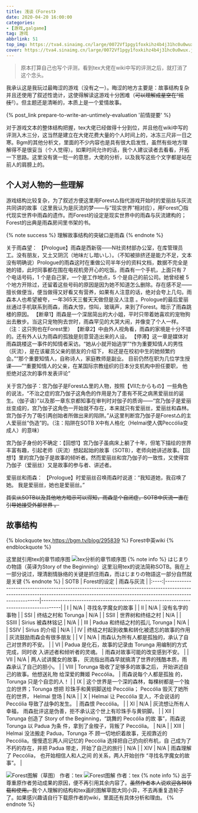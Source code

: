 ```yaml
---
title: 浅谈《Forest》
date: 2020-04-20 16:00:00
categories:
- [游戏,galgame]
tag: 游戏
abbrlink: 51
top_img: https://tva4.sinaimg.cn/large/0072Vf1pgy1foxkihz4b4j31hc0u0wux.jpg
cover: https://tva4.sinaimg.cn/large/0072Vf1pgy1foxkihz4b4j31hc0u0wux.jpg
---
```

> 原本打算自己也写个评测，看到tex大佬在wiki中写的评测之后，就打消了这个念头。
  
我承认这是我玩过最晦涩的游戏（没有之一）。晦涩的地方主要是：故事结构复杂并且还使用了叙述性诡计，这使得解读这游戏十分困难（~~可以理解成星空在“炫技”~~）。但主题还是清晰的，本质上是一个爱情故事。  


<!--more-->

{% post_link prepare-to-write-an-untimely-evaluation '前情提要' %}

对于游戏文本的整体结构把握，tex大佬已经做得十分到位，并且他在wiki中写的评测入木三分，这当然是建立在大佬花费大量的个人时间上的，冰冻三尺非一日之寒。Bgm的其他分析文，里面的不少内容也是具有很大启发性，虽然有些地方理解得不是很妥当（个人觉得）。如果时间允许的话，我个人建议读者去看看，开拓一下思路。这里没有褒一贬一的意思，大佬的分析，以及我写这些个文字都是站在前人的肩膀上的。  




## 个人对人物的一些理解
游戏结构比较复杂，为了叙述方便这里用Forest△指代游戏开始时的爱丽丝与灰流共同讲的故事（这里我认为是灰流的梦——与“现实世界”相对应），用Forest〇指代现实世界中雨森的遗作。而Forest的设定是现实世界中的雨森与灰流建构的；Forest的出典是雨森房间里书架的书。  

{% note success %}
理解故事结构的突破口是雨森
{% endnote %}

关于雨森望：
【Prologue】雨森是西新宿——N社资材部办公室，在库管理员工。没有朋友，又土又阴沉（地味だし暗いし）。（不知被排挤还是能力不足，文本没有明确说）Prologue的雨森这时在重做公司半年分的资料文档，数据不完全是她的错，此时同事都在围在电视机旁开心的吃饭。雨森有一个手机，上面只有 7 个电话号码，1 个是自己家，一个是工作地点，5 个是自己的前公司。她曾经被 5 个地方开除过，还留着这些号码的原因是因为她不知道怎么删除。存在感不足——擅长做便当，便当做得又好看又有营养，如果有人注意的话，绝对会夸上几句。雨森本人也希望被夸，一年365天三餐天天做但是没人注意 。Prologue的最后爱丽丝通过手机联系到雨森，雨森大惊，惊叫，玻璃声，来到了Forest。暗示了雨森跳楼的原因。
【断章1】雨森是一个深居简出的大小姐，平时只带着她喜欢的宠物狗出去散步。当这只宠物狗去世时，雨森罕见的大哭大闹，并像变了个人一样。（注：这只狗也在Forest里）
【断章2】中由外人视角看，雨森的家境是十分不错的。还有外人认为雨森的孤独是刻意营造出来的人设。
【停滞】这一章是媒体对雨森跳楼这一事件的知情者采访。“她从小就开始逃学”“作为重要知情人的男性（灰流），是在该雇员父亲的朋友的介绍下， 和还是在校初中生的她频繁约会。”“那个重要知情人，自称诗人，家庭教师是副业。 目前仍然在职为几位学生授课——”“重要知情人的父亲，在某国际宗教组织的日本分支机构中担任要职， 他拒绝对这次的事件发表评论”  

关于宫乃伽子：宫乃伽子是Forest△里的人物，按照【VIIたからもの】一些角色的说法，“不治之症的宫乃伽子这角色的作用是为了患有不死之病黑爱丽丝的诞生。（伽子语）”以及那一章东京都知事在审判时对伽子的质询——“宫乃伽子是爱丽丝变成的，宫乃伽子这角色一开始就不存在，本来就只有爱丽丝，爱丽丝和森林。宫乃伽子为了吸引两创始者所做出来的陷阱。”从这里判断宫乃伽子是Forest△的主人爱丽丝“伪造”的。（注：陷阱在SOTB X中有人格化（Helmai使人偶Peccólia变成人）的意味）  

宫乃伽子身份的不确定：【回想1】宫乃伽子虽病床上躺了十年，但笔下描绘的世界丰富有趣，引起老师（灰流）想起起始的故事（SOTB），老师向她讲述故事。【回想1】里的宫乃伽子是故事的倾听者。然而爱丽丝和宫乃伽子的一致性，又使得宫乃伽子（爱丽丝）又是故事的参与者、讲述者。

爱丽丝和雨森： 【Prologue】时爱丽丝召唤雨森时说道：“我知道她，我召唤了她。 我是爱丽丝，她也是爱丽丝。”  

~~其实从SOTB以及其他地方暗示可以得知，雨森是个自闭症，SOTB中灰流一直在引导她接受外部世界 。~~  
## 故事结构
  
{% blockquote tex,https://bgm.tv/blog/295839 %}
Forest中英wiki
{% endblockquote %}
  
这里就引用tex的章节顺序图
![tex分析的章节顺序图](https://img2.66moe.com/img/eeZ2xSuCkah5nFah.png)
{% note info %}
はじまりの物語（英译为Story of the Beginning）这里沿用tex的说法简称SOTB。我在上一部分说过，理清剧情脉络的关键是抓住雨森，而はじまりの物語这一部分自然就是关键
{% endnote %}
| SOTB |                                                                                      Forest的设定                                                                                     |                                       雨森与灰流                                       |
|:----:|-------------------------------------------------------------------------------------------------------------------------------------------------------------------------------------|--------------------------------------------------------------------------------------|
|   Ⅰ  | N/A                                                                                                                                                                                   | 寻找名字魔女的故事                                                                     |
|   Ⅱ  | N/A                                                                                                                                                                                   | 没有名字的事物                                                                         |
|  SSⅠ | 终结之村和 Torunga                                                                                                                                                                    | N/A                                                                                    |
|  SSⅡ | 世界树和终结之村                                                                                                                                                                      | N/A                                                                                    |
|  SSⅢ | Sirius 被森林铭记                                                                                                                                                                     | N/A                                                                                    |
|   Ⅲ  | Padua 和终结之村的孤儿 Torunga                                                                                                                                                        | N/A                                                                                    |
|  SSⅣ | Sirius 的介绍                                                                                                                                                                         | N/A                                                                                    |
|   Ⅳ  | 终结之村起到收集和转化被遗忘的故事的作用                                                                                                                                              | 灰流鼓励雨森会有很多朋友                                                               |
|   Ⅴ  | N/A                                                                                                                                                                                   | 雨森认为所有人都是孤独的，承认了自己对世界的不安。                                     |
|   Ⅵ  | Padua 是化石，故事的记录由 Torunga 用编制的方式完成，同时收 入讲述者和倾听者的灵魂。                                                                                                  | 雨森对故事可能的改变感到不安。                                                         |
|   Ⅶ  | N/A                                                                                                                                                                                   | 两人试讲魔女的故事， 灰流指出雨森早就搞清了世界的残酷本质，雨森承认了自己的胆小。      |
|   Ⅷ  | Torunga 吸收了足够多的故事之后， 开始讲述自己的故事。他想送礼物 给深爱的舞姬 Peccólia。                                                                                               | 雨森说每个人都是孤独 的，Torunga 只是个自恋的人！                                      |
|   Ⅸ  | 这个世界是一个深的森林，每棵树都是一个独立的世界；Torunga 想把 珍珠手和黄铜脚送给 Peccólia； Peccólia 毁灭了她所在的世界， Helmai 登场                                                | N/A                                                                                    |
|   Ⅹ  | Helmai 让 Peccólia 变人，不会说话的 Peccólia 导致了战争的发生。                                                                                                                       | 雨森恨 Peccólia。                                                                      |
|   Ⅺ  | N/A                                                                                                                                                                                   | 灰流想让所有人幸福， 雨森批评这是伪善，拒不承认这个世上有珍珠手与黄铜脚。              |
|   Ⅻ  | Torunga 创造了 Story of the Beginning，“跳舞的 Peccólia 的故 事”，雨森说 Torunga 以 Padua 为条 件，拿到了金梭子，背叛了 Peccólia。                                                    | N/A                                                                                    |
|  ⅩⅢ  | Helmai 没法搬走 Padua，Torunga 不 顾一切地织着故事，无视靠近的 Peccólia。慢慢遗忘两人间记忆的 Peccólia 选择把自己扔向织布机，自 己成为了不朽的存在，并把 Padua 带走，开始了自己的旅行 | N/A                                                                                    |
|  ⅩⅣ  | N/A                                                                                                                                                                                   | 雨森理解了 Peccólia， 也开始相信人和人之间 的关系，两人开始创作 “寻找名字魔女的故事”。 |

    
![Forest图解（草图） 作者：tex](https://img2.66moe.com/img/y5RqQhD0o6zoUhmP.jpg)
![Forest图解 作者：tex](https://img2.66moe.com/img/pCGr8zOJHebfNrYo.jpg)
{% note info %}
出于尊重原作者劳动成果的原因，便不再引用其余内容了。~~虽然作者本人说欢迎各种转载和使用。~~我个人理解的结构和tex画的图解草图大同小异，不去再重复造轮子了。如果感兴趣请自行下载原作者的wiki，里面还有具体分析和理由。
{% endnote %}